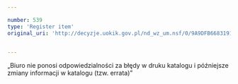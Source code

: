 ```yaml
---

number: 539
type: 'Register item'
original_uri: 'http://decyzje.uokik.gov.pl/nd_wz_um.nsf/0/9A9DFB66831918D9C12572DD003295C7?OpenDocument'


---
```


„Biuro nie ponosi odpowiedzialności za błędy w druku katalogu i późniejsze zmiany informacji w katalogu (tzw. errata)”
